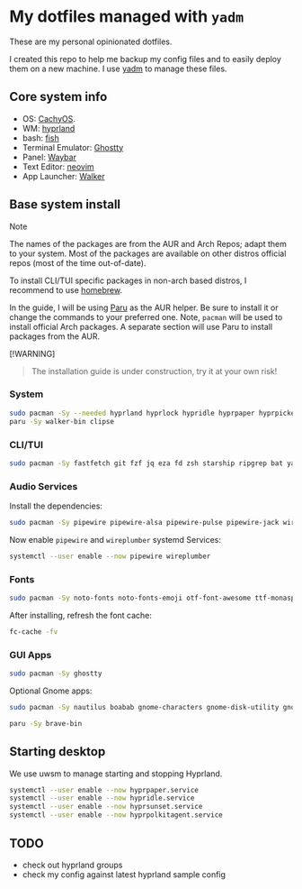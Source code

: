 # My dotfiles managed with `yadm`

These are my personal opinionated dotfiles.

I created this repo to help me backup my config files and to easily deploy them on a new machine. I use
[yadm](https://yadm.io/) to manage these files.

## Core system info

- OS: [CachyOS](https://cachyos.org/).
- WM: [hyprland](https://hyprland.org/)
- bash: [fish](https://fishshell.com/)
- Terminal Emulator: [Ghostty](https://ghostty.org/)
- Panel: [Waybar](https://github.com/Alexays/Waybar)
- Text Editor: [neovim](https://neovim.io/)
- App Launcher: [Walker](https://github.com/abenz1267/walker)

## Base system install

> [!NOTE]
> The names of the packages are from the AUR and Arch Repos; adapt them to your system. Most of the packages are available on other distros official repos (most of the time out-of-date).
>
> To install CLI/TUI specific packages in non-arch based distros, I recommend to use [homebrew](https://brew.sh/).
>
> In the guide, I will be using [Paru](https://github.com/morganamilo/paru) as the AUR helper. Be sure to install it or change the commands to your preferred one. Note, `pacman` will be used to install official Arch packages. A separate section will use Paru to install packages from the AUR.

[!WARNING]

> The installation guide is under construction, try it at your own risk!

### System

```bash
sudo pacman -Sy --needed hyprland hyprlock hypridle hyprpaper hyprpicker xdg-desktop-portal-hyprland hyprsunset hyprpolkitagent hyprcursor base-devel uwsm playerctl
paru -Sy walker-bin clipse
```

### CLI/TUI

```bash
sudo pacman -Sy fastfetch git fzf jq eza fd zsh starship ripgrep bat yazi which zellij yadm less btop zoxide
```

### Audio Services

Install the dependencies:

```bash
sudo pacman -Sy pipewire pipewire-alsa pipewire-pulse pipewire-jack wireplumber alsa-utils
```

Now enable `pipewire` and `wireplumber` systemd Services:

```bash
systemctl --user enable --now pipewire wireplumber
```

### Fonts

```bash
sudo pacman -Sy noto-fonts noto-fonts-emoji otf-font-awesome ttf-monaspace-variable ttf-ubuntu-nerd
```

After installing, refresh the font cache:

```bash
fc-cache -fv
```

### GUI Apps

```bash
sudo pacman -Sy ghostty
```

Optional Gnome apps:

```bash
sudo pacman -Sy nautilus boabab gnome-characters gnome-disk-utility gnome-system-monitor gvfs-smb
```

```bash
paru -Sy brave-bin
```

## Starting desktop

We use uwsm to manage starting and stopping Hyprland.

```bash
systemctl --user enable --now hyprpaper.service
systemctl --user enable --now hypridle.service
systemctl --user enable --now hyprsunset.service
systemctl --user enable --now hyprpolkitagent.service
```

## TODO

- check out hyprland groups
- check my config against latest hyprland sample config
